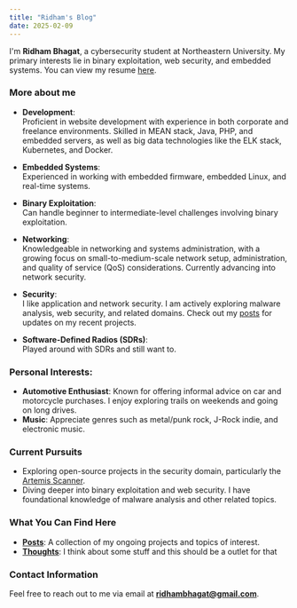 ```yaml
---
title: "Ridham's Blog"
date: 2025-02-09
---
```

I'm **Ridham Bhagat**, a cybersecurity student at Northeastern University. My primary interests lie in binary exploitation, web security, and embedded systems. You can view my resume [here](/static/CV_RIDHAM.pdf).

### **More about me**

- **Development**:  
  Proficient in website development with experience in both corporate and freelance environments. Skilled in MEAN stack, Java, PHP, and embedded servers, as well as big data technologies like the ELK stack, Kubernetes, and Docker.

- **Embedded Systems**:  
  Experienced in working with embedded firmware, embedded Linux, and real-time systems.

- **Binary Exploitation**:  
  Can handle beginner to intermediate-level challenges involving binary exploitation. 

- **Networking**:  
  Knowledgeable in networking and systems administration, with a growing focus on small-to-medium-scale network setup, administration, and quality of service (QoS) considerations. Currently advancing into network security.

- **Security**:  
  I like application and network security. I am actively exploring malware analysis, web security, and related domains. Check out my [posts](/posts/) for updates on my recent projects.

- **Software-Defined Radios (SDRs)**:  
    Played around with SDRs and still want to.

### **Personal Interests**:  
  - **Automotive Enthusiast**: Known for offering informal advice on car and motorcycle purchases. I enjoy exploring trails on weekends and going on long drives.  
  - **Music**: Appreciate genres such as metal/punk rock, J-Rock indie, and electronic music.



### **Current Pursuits**

- Exploring open-source projects in the security domain, particularly the [Artemis Scanner](https://github.com/CERT-Polska/Artemis).  
- Diving deeper into binary exploitation and web security. I have foundational knowledge of malware analysis and other related topics.



### **What You Can Find Here**

- **[Posts](/posts/)**: A collection of my ongoing projects and topics of interest.  
- **[Thoughts](/thoughts/)**: I think about some stuff and this should be a outlet for that


### **Contact Information**
Feel free to reach out to me via email at **ridhambhagat@gmail.com**.

